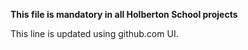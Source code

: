 <b>This file is mandatory in all Holberton School projects</b>
<br/>
<p>This line is updated using github.com UI.<p/>
